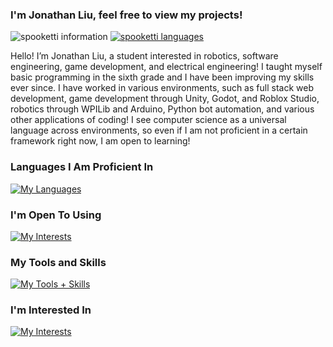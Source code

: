 ### I'm Jonathan Liu, feel free to view my projects!
![spooketti information](https://github-readme-stats.vercel.app/api?username=spooketti&theme=dark&show_icons=true)
[![spooketti languages](https://github-readme-stats-salesp07.vercel.app/api/top-langs/?username=spooketti&hide=jupyter%20notebook,scss,makefile,dockerfile,nix,shell,ruby&langs_count=8&layout=compact&theme=transparent)](https://github.com/spooketti/github-readme-stats)

Hello! I’m Jonathan Liu, a student interested in robotics, software engineering, game development, and electrical engineering! I taught myself basic programming in the sixth grade and I have been improving my skills ever since. I have worked in various environments, such as full stack web development, game development through Unity, Godot, and Roblox Studio, robotics through WPILib and Arduino, Python bot automation, and various other applications of coding! I see computer science as a universal language across environments, so even if I am not proficient in a certain framework right now, I am open to learning!


<!--
**spooketti/spooketti** is a ✨ _special_ ✨ repository because its `README.md` (this file) appears on your GitHub profile.

Here are some ideas to get you started:

- 🔭 I’m currently working on ...
- 🌱 I’m currently learning ...
- 👯 I’m looking to collaborate on ...
- 🤔 I’m looking for help with ...
- 💬 Ask me about ...
- 📫 How to reach me: ...
- 😄 Pronouns: ...
- ⚡ Fun fact: ...
-->
### Languages I Am Proficient In
[![My Languages](https://skillicons.dev/icons?i=html,js,css,python,java,cs,&perline=3)](https://skillicons.dev)
### I'm Open To Using
[![My Interests](https://skillicons.dev/icons?i=c,cpp,lua,nodejs,&perline=3)](https://skillicons.dev)
### My Tools and Skills
[![My Tools + Skills](https://skillicons.dev/icons?i=arduino,blender,firebase,git,ps,github,replit,vscode,idea,matlab,opencv,sqlite,godot,unity,robloxstudio,bots,flask,md&perline=3)](https://skillicons.dev)
### I'm Interested In
[![My Interests](https://skillicons.dev/icons?i=aws,cloudflare,linux,react,go,&perline=3)](https://skillicons.dev)
